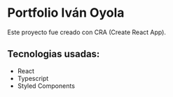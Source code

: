 # Portfolio Iván Oyola

Este proyecto fue creado con CRA (Create React App).

## Tecnologias usadas:

- React
- Typescript
- Styled Components
